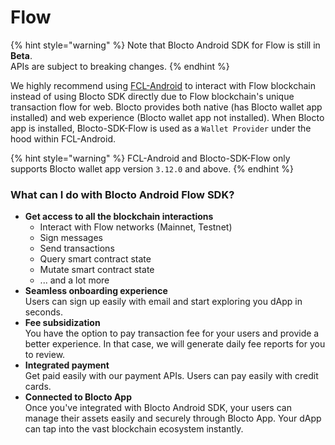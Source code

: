 # Flow

{% hint style="warning" %}
Note that Blocto Android SDK for Flow is still in **Beta**.\
APIs are subject to breaking changes.
{% endhint %}

We highly recommend using [FCL-Android](https://github.com/portto/fcl-android) to interact with Flow blockchain instead of using Blocto SDK directly due to Flow blockchain's unique transaction flow for web. Blocto provides both native  (has Blocto wallet app installed) and web experience (Blocto wallet app not installed). When Blocto app is installed, Blocto-SDK-Flow is used as a `Wallet Provider` under the hood within FCL-Android.

{% hint style="warning" %}
FCL-Android and Blocto-SDK-Flow only supports Blocto wallet app version `3.12.0` and above.
{% endhint %}

### What can I do with Blocto Android Flow SDK?

* **Get access to all the blockchain interactions**
  * Interact with Flow networks (Mainnet, Testnet)
  * Sign messages
  * Send transactions
  * Query smart contract state
  * Mutate smart contract state
  * ... and a lot more
* **Seamless onboarding experience**\
  Users can sign up easily with email and start exploring you dApp in seconds.
* **Fee subsidization**\
  You have the option to pay transaction fee for your users and provide a better experience. In that case, we will generate daily fee reports for you to review.
* **Integrated payment**\
  Get paid easily with our payment APIs. Users can pay easily with credit cards.
* **Connected to Blocto App**\
  Once you've integrated with Blocto Android SDK, your users can manage their assets easily and securely through Blocto App. Your dApp can tap into the vast blockchain ecosystem instantly.
